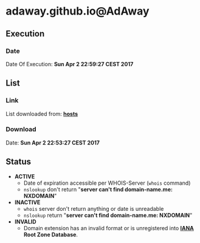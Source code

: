 # adaway.github.io@AdAway

## Execution
### Date
Date Of Execution: **Sun Apr  2 22:59:27 CEST 2017**

## List
### Link
List downloaded from: **[hosts](https://github.com/AdAway/adaway.github.io/blob/master/hosts.txt)**
### Download
Date: **Sun Apr  2 22:53:27 CEST 2017**

## Status
* **ACTIVE**
    * Date of expiration accessible per WHOIS-Server (`whois` command)
    * `nslookup` don't return "**server can't find domain-name.me: NXDOMAIN**"
* **INACTIVE**
    * `whois` server don't return anything or date is unreadable
    * `nslookup` return "**server can't find domain-name.me: NXDOMAIN**"
* **INVALID**
    * Domain extension has an invalid format or is unregistered into **[IANA](https://www.iana.org/domains/root/db) Root Zone Database**.
